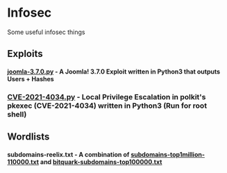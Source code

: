 # Infosec
Some useful infosec things

## Exploits  
#### [joomla-3.7.0.py](Exploits/joomla-3.7.0.py) - A Joomla! 3.7.0 Exploit written in Python3 that outputs Users + Hashes
### [CVE-2021-4034.py](Exploits/CVE-2021-4034.py) - Local Privilege Escalation in polkit's pkexec (CVE-2021-4034) written in Python3 (Run for root shell)

## Wordlists
#### subdomains-reelix.txt - A combination of [subdomains-top1million-110000.txt](https://github.com/danielmiessler/SecLists/blob/master/Discovery/DNS/subdomains-top1million-110000.txt) and [bitquark-subdomains-top100000.txt](https://github.com/danielmiessler/SecLists/blob/master/Discovery/DNS/bitquark-subdomains-top100000.txt)

